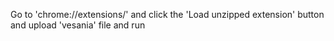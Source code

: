 Go to 'chrome://extensions/'
and click the 'Load unzipped extension' button
and upload 'vesania' file and run